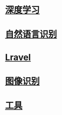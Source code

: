 # [深度学习](https://github.com/wuyuzhe/git_project_store/blob/master/deeplearn.md)

# [自然语言识别](https://github.com/wuyuzhe/git_project_store/blob/master/language.md)

# [Lravel](https://github.com/wuyuzhe/git_project_store/blob/master/laravel.md)

# [图像识别](https://github.com/wuyuzhe/git_project_store/blob/master/image.md)

# [工具](https://github.com/wuyuzhe/git_project_store/blob/master/tools.md)